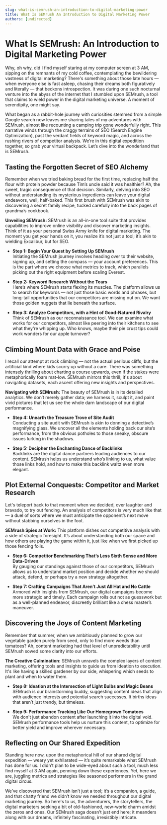 ```yaml
---
slug: what-is-semrush-an-introduction-to-digital-marketing-power
title: What Is SEMrush An Introduction to Digital Marketing Power
authors: [undirected]
---
```



# What Is SEMrush: An Introduction to Digital Marketing Power

Why, oh why, did I find myself staring at my computer screen at 3 AM, sipping on the remnants of my cold coffee, contemplating the bewildering vastness of digital marketing? There's something about those late hours — when everyone else is fast asleep, chasing their dreams both figuratively and literally — that beckons introspection. It was during one such nocturnal venture into the abyss of the internet that I stumbled upon SEMrush, a tool that claims to wield power in the digital marketing universe. A moment of serendipity, one might say.

What began as a rabbit-hole journey with curiosities stemmed from a simple Google search now leaves me sharing tales of my adventures with SEMrush, almost like recounting a camping trip gone wonderfully right. This narrative winds through the craggy terrains of SEO (Search Engine Optimization), past the verdant fields of keyword magic, and across the rushing rivers of competitor analysis. We’re in this digital expedition together, so grab your virtual backpack. Let’s dive into the wonderland that is SEMrush.

## Tasting the Forgotten Secret of SEO Alchemy

Remember when we tried baking bread for the first time, replacing half the flour with protein powder because Tim’s uncle said it was healthier? Ah, the sweet, tragic consequence of that decision. Similarly, delving into SEO without understanding its mysterious ingredients can leave your digital endeavors, well, half-baked. This first brush with SEMrush was akin to discovering a secret family recipe, tucked carefully into the back pages of grandma’s cookbook.

**Unveiling SEMrush:** SEMrush is an all-in-one tool suite that provides capabilities to improve online visibility and discover marketing insights. Think of it as your personal Swiss Army knife for digital marketing. The moment you get your hands on it, you realize it’s not just a tool; it’s akin to wielding Excalibur, but for SEO.

- **Step 1: Begin Your Quest by Setting Up SEMrush**  
  Initiating the SEMrush journey involves heading over to their website, signing up, and setting the compass — your account preferences. This is the part where we choose what metrics to track, which parallels picking out the right equipment before scaling Everest.

- **Step 2: Keyword Research Without the Tears**  
  Here’s where SEMrush starts flexing its muscles. The platform allows us to search for keywords — not just those basic words and phrases, but long-tail opportunities that our competitors are missing out on. We want those golden nuggets that lie beneath the surface.

- **Step 3: Analyze Competitors, with a Hint of Good-Natured Rivalry**  
  Think of SEMrush as our reconnaissance tool. We can examine what works for our competitors, almost like peering into their kitchens to see what they're whipping up. Who knows, maybe their pie crust tips could work wonders for our apple turnover?

## Climbing Mount Data with Grace and Poise

I recall our attempt at rock climbing — not the actual perilous cliffs, but the artificial kind where kids scurry up without a care. There was something intensely thrilling about charting a course upwards, even if the stakes were metaphorically foam mat-low. SEMrush mirrors this thrill; it's about navigating datasets, each ascent offering new insights and perspectives.

**Navigating with SEMrush:** The beauty of SEMrush is in its detailed analytics. We don’t merely gather data; we harness it, sculpt it, and paint vivid pictures that let us see the whole darn landscape of our digital performance.

- **Step 4: Unearth the Treasure Trove of Site Audit**  
  Conducting a site audit with SEMrush is akin to donning a detective’s magnifying glass. We uncover all the elements holding back our site’s performance, from the obvious potholes to those sneaky, obscure issues lurking in the shadows.

- **Step 5: Decipher the Enchanting Dance of Backlinks**  
  Backlinks are the digital dance partners leading audiences to our content. SEMrush helps us understand who’s linking to us, what value those links hold, and how to make this backlink waltz even more elegant.

## Plot External Conquests: Competitor and Market Research

Let's teleport back to that moment when we decided, over laughter and bravado, to try out fencing. An analysis of competitors is very much like that — a duel of sorts where we must anticipate the opponent’s next move without stabbing ourselves in the foot.

**SEMrush Spies at Work:** This platform dishes out competitive analysis with a side of strategic foresight. It’s about understanding both our space and how others are playing the game within it, just like when we first picked up those fencing foils. 

- **Step 6: Competitor Benchmarking That’s Less Sixth Sense and More Data-Driven**  
  By gauging our standings against those of our competitors, SEMrush allows us to understand market position and decide whether we should attack, defend, or perhaps try a new strategy altogether.

- **Step 7: Crafting Campaigns That Aren’t Just All Hat and No Cattle**  
  Armored with insights from SEMrush, our digital campaigns become more strategic and timely. Each campaign rolls out not as guesswork but as a well-planned endeavor, discreetly brilliant like a chess master’s maneuver.

## Discovering the Joys of Content Marketing

Remember that summer, when we ambitiously planned to grow our vegetable garden purely from seed, only to find more weeds than tomatoes? Ah, content marketing had that level of unpredictability until SEMrush sowed some clarity into our efforts.

**The Creative Culmination:** SEMrush unravels the complex layers of content marketing, offering tools and insights to guide us from ideation to execution. It's like having a skilled gardener by our side, whispering which seeds to plant and when to water them.

- **Step 8: Ideation at the Intersection of Light Bulbs and Magic Beans**  
  SEMrush is our brainstorming buddy, suggesting content ideas that align with audience interests and potential search successes. It births ideas that aren’t just trendy, but timeless.

- **Step 9: Performance Tracking Like Our Homegrown Tomatoes**  
  We don't just abandon content after launching it into the digital void. SEMrush performance tools help us nurture this content, to optimize for better yield and improve wherever necessary.

## Reflecting on Our Shared Expedition

Standing here now, upon the metaphorical hill of our shared digital expedition — weary yet exhilarated — it’s quite remarkable what SEMrush has done for us. I didn’t plan to be wide-eyed about such a tool, much less find myself at 3 AM again, penning down these experiences. Yet, here we are, juggling metrics and strategies like seasoned performers in the grand digital circus.

We’ve discovered that SEMrush isn’t just a tool; it’s a companion, a guide, and that chatty friend we didn’t know we needed throughout our digital marketing journey. So here's to us, the adventurers, the storytellers, the digital marketers seeking a bit of old-fashioned, new-world charm amidst the zeros and ones. Our SEMrush saga doesn’t just end here; it meanders along with our dreams, infinitely fascinating, irresistibly intricate.